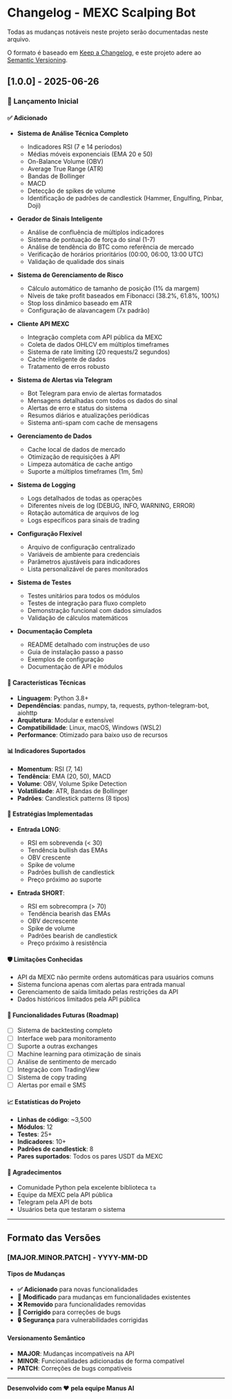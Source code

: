# Changelog - MEXC Scalping Bot

Todas as mudanças notáveis neste projeto serão documentadas neste arquivo.

O formato é baseado em [Keep a Changelog](https://keepachangelog.com/pt-BR/1.0.0/),
e este projeto adere ao [Semantic Versioning](https://semver.org/lang/pt-BR/).

## [1.0.0] - 2025-06-26

### 🎉 Lançamento Inicial

#### ✅ Adicionado
- **Sistema de Análise Técnica Completo**
  - Indicadores RSI (7 e 14 períodos)
  - Médias móveis exponenciais (EMA 20 e 50)
  - On-Balance Volume (OBV)
  - Average True Range (ATR)
  - Bandas de Bollinger
  - MACD
  - Detecção de spikes de volume
  - Identificação de padrões de candlestick (Hammer, Engulfing, Pinbar, Doji)

- **Gerador de Sinais Inteligente**
  - Análise de confluência de múltiplos indicadores
  - Sistema de pontuação de força do sinal (1-7)
  - Análise de tendência do BTC como referência de mercado
  - Verificação de horários prioritários (00:00, 06:00, 13:00 UTC)
  - Validação de qualidade dos sinais

- **Sistema de Gerenciamento de Risco**
  - Cálculo automático de tamanho de posição (1% da margem)
  - Níveis de take profit baseados em Fibonacci (38.2%, 61.8%, 100%)
  - Stop loss dinâmico baseado em ATR
  - Configuração de alavancagem (7x padrão)

- **Cliente API MEXC**
  - Integração completa com API pública da MEXC
  - Coleta de dados OHLCV em múltiplos timeframes
  - Sistema de rate limiting (20 requests/2 segundos)
  - Cache inteligente de dados
  - Tratamento de erros robusto

- **Sistema de Alertas via Telegram**
  - Bot Telegram para envio de alertas formatados
  - Mensagens detalhadas com todos os dados do sinal
  - Alertas de erro e status do sistema
  - Resumos diários e atualizações periódicas
  - Sistema anti-spam com cache de mensagens

- **Gerenciamento de Dados**
  - Cache local de dados de mercado
  - Otimização de requisições à API
  - Limpeza automática de cache antigo
  - Suporte a múltiplos timeframes (1m, 5m)

- **Sistema de Logging**
  - Logs detalhados de todas as operações
  - Diferentes níveis de log (DEBUG, INFO, WARNING, ERROR)
  - Rotação automática de arquivos de log
  - Logs específicos para sinais de trading

- **Configuração Flexível**
  - Arquivo de configuração centralizado
  - Variáveis de ambiente para credenciais
  - Parâmetros ajustáveis para indicadores
  - Lista personalizável de pares monitorados

- **Sistema de Testes**
  - Testes unitários para todos os módulos
  - Testes de integração para fluxo completo
  - Demonstração funcional com dados simulados
  - Validação de cálculos matemáticos

- **Documentação Completa**
  - README detalhado com instruções de uso
  - Guia de instalação passo a passo
  - Exemplos de configuração
  - Documentação de API e módulos

#### 🔧 Características Técnicas
- **Linguagem**: Python 3.8+
- **Dependências**: pandas, numpy, ta, requests, python-telegram-bot, aiohttp
- **Arquitetura**: Modular e extensível
- **Compatibilidade**: Linux, macOS, Windows (WSL2)
- **Performance**: Otimizado para baixo uso de recursos

#### 📊 Indicadores Suportados
- **Momentum**: RSI (7, 14)
- **Tendência**: EMA (20, 50), MACD
- **Volume**: OBV, Volume Spike Detection
- **Volatilidade**: ATR, Bandas de Bollinger
- **Padrões**: Candlestick patterns (8 tipos)

#### 🎯 Estratégias Implementadas
- **Entrada LONG**:
  - RSI em sobrevenda (< 30)
  - Tendência bullish das EMAs
  - OBV crescente
  - Spike de volume
  - Padrões bullish de candlestick
  - Preço próximo ao suporte

- **Entrada SHORT**:
  - RSI em sobrecompra (> 70)
  - Tendência bearish das EMAs
  - OBV decrescente
  - Spike de volume
  - Padrões bearish de candlestick
  - Preço próximo à resistência

#### 🛡️ Limitações Conhecidas
- API da MEXC não permite ordens automáticas para usuários comuns
- Sistema funciona apenas com alertas para entrada manual
- Gerenciamento de saída limitado pelas restrições da API
- Dados históricos limitados pela API pública

#### 🔮 Funcionalidades Futuras (Roadmap)
- [ ] Sistema de backtesting completo
- [ ] Interface web para monitoramento
- [ ] Suporte a outras exchanges
- [ ] Machine learning para otimização de sinais
- [ ] Análise de sentimento de mercado
- [ ] Integração com TradingView
- [ ] Sistema de copy trading
- [ ] Alertas por email e SMS

#### 📈 Estatísticas do Projeto
- **Linhas de código**: ~3,500
- **Módulos**: 12
- **Testes**: 25+
- **Indicadores**: 10+
- **Padrões de candlestick**: 8
- **Pares suportados**: Todos os pares USDT da MEXC

#### 🙏 Agradecimentos
- Comunidade Python pela excelente biblioteca `ta`
- Equipe da MEXC pela API pública
- Telegram pela API de bots
- Usuários beta que testaram o sistema

---

## Formato das Versões

### [MAJOR.MINOR.PATCH] - YYYY-MM-DD

#### Tipos de Mudanças
- **✅ Adicionado** para novas funcionalidades
- **🔄 Modificado** para mudanças em funcionalidades existentes
- **❌ Removido** para funcionalidades removidas
- **🐛 Corrigido** para correções de bugs
- **🔒 Segurança** para vulnerabilidades corrigidas

#### Versionamento Semântico
- **MAJOR**: Mudanças incompatíveis na API
- **MINOR**: Funcionalidades adicionadas de forma compatível
- **PATCH**: Correções de bugs compatíveis

---

**Desenvolvido com ❤️ pela equipe Manus AI**


